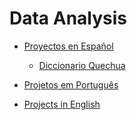# Data Analysis

* [Proyectos en Español]()

    * [Diccionario Quechua]()

* [Projetos em Português]()
* [Projects in English]()
